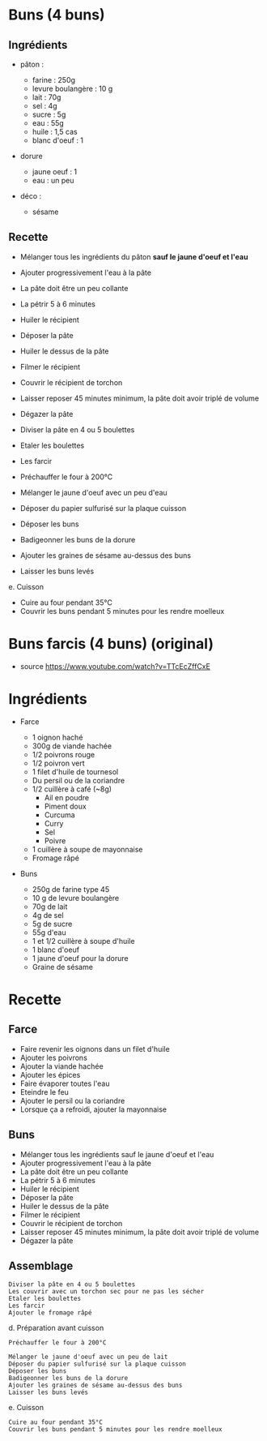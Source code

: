 # Buns (4 buns)

 ## Ingrédients

- pâton :
    - farine        : 250g
    - levure boulangère : 10 g
    - lait          : 70g
    - sel           : 4g
    - sucre         : 5g
    - eau           : 55g
    - huile         : 1,5 cas
    - blanc d'oeuf  : 1

- dorure
    - jaune oeuf : 1
    - eau : un peu

- déco :
    - sésame

## Recette

- Mélanger tous les ingrédients du pâton **sauf le jaune d'oeuf et l'eau**
- Ajouter progressivement l'eau à la pâte
- La pâte doit être un peu collante
- La pétrir 5 à 6 minutes
- Huiler le récipient
- Déposer la pâte
- Huiler le dessus de la pâte
- Filmer le récipient
- Couvrir le récipient de torchon
- Laisser reposer 45 minutes minimum, la pâte doit avoir triplé de volume

- Dégazer la pâte
- Diviser la pâte en 4 ou 5 boulettes
- Etaler les boulettes
- Les farcir

- Préchauffer le four à 200°C
- Mélanger le jaune d'oeuf avec un peu d'eau
- Déposer du papier sulfurisé sur la plaque cuisson
- Déposer les buns
- Badigeonner les buns de la dorure
- Ajouter les graines de sésame au-dessus des buns
- Laisser les buns levés

e.    Cuisson

- Cuire au four pendant 35°C
- Couvrir les buns pendant 5 minutes pour les rendre moelleux







# Buns farcis (4 buns) (original)

- source https://www.youtube.com/watch?v=TTcEcZffCxE
 

# Ingrédients
- Farce
    - 1 oignon haché
    - 300g de viande hachée
    - 1/2 poivrons rouge
    - 1/2 poivron vert
    - 1 filet d'huile de tournesol
    - Du persil ou de la coriandre
    - 1/2 cuillère à café (~8g)
        - Ail en poudre
        - Piment doux
        - Curcuma
        - Curry
        - Sel
        - Poivre
    - 1 cuillère à soupe de mayonnaise
    - Fromage râpé

- Buns
    - 250g de farine type 45
    - 10 g de levure boulangère
    - 70g de lait
    - 4g de sel
    - 5g de sucre
    - 55g d'eau
    - 1 et 1/2 cuillère à soupe d'huile
    - 1 blanc d'oeuf
    - 1 jaune d'oeuf pour la dorure
    - Graine de sésame

# Recette
## Farce

- Faire revenir les oignons dans un filet d'huile
- Ajouter les poivrons
- Ajouter la viande hachée
- Ajouter les épices
- Faire évaporer toutes l'eau
- Eteindre le feu
- Ajouter le persil ou la coriandre
- Lorsque ça a refroidi, ajouter la mayonnaise

## Buns

- Mélanger tous les ingrédients sauf le jaune d'oeuf et l'eau
- Ajouter progressivement l'eau à la pâte
- La pâte doit être un peu collante
- La pétrir 5 à 6 minutes
- Huiler le récipient
- Déposer la pâte
- Huiler le dessus de la pâte
- Filmer le récipient
- Couvrir le récipient de torchon
- Laisser reposer 45 minutes minimum, la pâte doit avoir triplé de volume
- Dégazer la pâte

## Assemblage 

    Diviser la pâte en 4 ou 5 boulettes
    Les couvrir avec un torchon sec pour ne pas les sécher
    Etaler les boulettes
    Les farcir
    Ajouter le fromage râpé

d.    Préparation avant cuisson

    Préchauffer le four à 200°C

    Mélanger le jaune d'oeuf avec un peu de lait
    Déposer du papier sulfurisé sur la plaque cuisson
    Déposer les buns
    Badigeonner les buns de la dorure
    Ajouter les graines de sésame au-dessus des buns
    Laisser les buns levés

e.    Cuisson

    Cuire au four pendant 35°C
    Couvrir les buns pendant 5 minutes pour les rendre moelleux